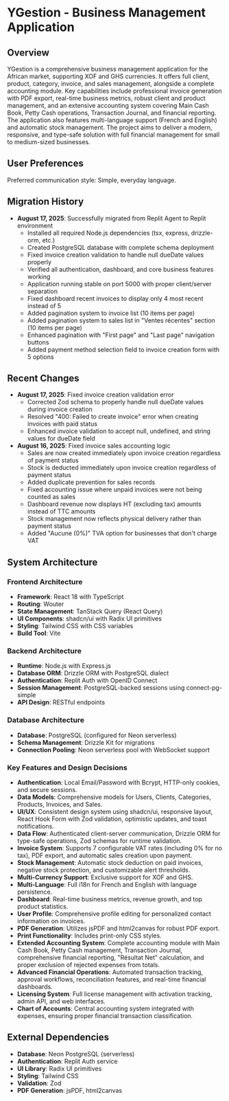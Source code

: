 # YGestion - Business Management Application

## Overview
YGestion is a comprehensive business management application for the African market, supporting XOF and GHS currencies. It offers full client, product, category, invoice, and sales management, alongside a complete accounting module. Key capabilities include professional invoice generation with PDF export, real-time business metrics, robust client and product management, and an extensive accounting system covering Main Cash Book, Petty Cash operations, Transaction Journal, and financial reporting. The application also features multi-language support (French and English) and automatic stock management. The project aims to deliver a modern, responsive, and type-safe solution with full financial management for small to medium-sized businesses.

## User Preferences
Preferred communication style: Simple, everyday language.

## Migration History
- **August 17, 2025**: Successfully migrated from Replit Agent to Replit environment
  - Installed all required Node.js dependencies (tsx, express, drizzle-orm, etc.)
  - Created PostgreSQL database with complete schema deployment
  - Fixed invoice creation validation to handle null dueDate values properly
  - Verified all authentication, dashboard, and core business features working
  - Application running stable on port 5000 with proper client/server separation
  - Fixed dashboard recent invoices to display only 4 most recent instead of 5
  - Added pagination system to invoice list (10 items per page)
  - Added pagination system to sales list in "Ventes récentes" section (10 items per page)
  - Enhanced pagination with "First page" and "Last page" navigation buttons
  - Added payment method selection field to invoice creation form with 5 options

## Recent Changes
- **August 17, 2025**: Fixed invoice creation validation error
  - Corrected Zod schema to properly handle null dueDate values during invoice creation
  - Resolved "400: Failed to create invoice" error when creating invoices with paid status
  - Enhanced invoice validation to accept null, undefined, and string values for dueDate field
- **August 16, 2025**: Fixed invoice sales accounting logic
  - Sales are now created immediately upon invoice creation regardless of payment status
  - Stock is deducted immediately upon invoice creation regardless of payment status
  - Added duplicate prevention for sales records
  - Fixed accounting issue where unpaid invoices were not being counted as sales
  - Dashboard revenue now displays HT (excluding tax) amounts instead of TTC amounts
  - Stock management now reflects physical delivery rather than payment status
  - Added "Aucune (0%)" TVA option for businesses that don't charge VAT

## System Architecture
### Frontend Architecture
- **Framework**: React 18 with TypeScript
- **Routing**: Wouter
- **State Management**: TanStack Query (React Query)
- **UI Components**: shadcn/ui with Radix UI primitives
- **Styling**: Tailwind CSS with CSS variables
- **Build Tool**: Vite

### Backend Architecture
- **Runtime**: Node.js with Express.js
- **Database ORM**: Drizzle ORM with PostgreSQL dialect
- **Authentication**: Replit Auth with OpenID Connect
- **Session Management**: PostgreSQL-backed sessions using connect-pg-simple
- **API Design**: RESTful endpoints

### Database Architecture
- **Database**: PostgreSQL (configured for Neon serverless)
- **Schema Management**: Drizzle Kit for migrations
- **Connection Pooling**: Neon serverless pool with WebSocket support

### Key Features and Design Decisions
- **Authentication**: Local Email/Password with Bcrypt, HTTP-only cookies, and secure sessions.
- **Data Models**: Comprehensive models for Users, Clients, Categories, Products, Invoices, and Sales.
- **UI/UX**: Consistent design system using shadcn/ui, responsive layout, React Hook Form with Zod validation, optimistic updates, and toast notifications.
- **Data Flow**: Authenticated client-server communication, Drizzle ORM for type-safe operations, Zod schemas for runtime validation.
- **Invoice System**: Supports 7 configurable VAT rates (including 0% for no tax), PDF export, and automatic sales creation upon payment.
- **Stock Management**: Automatic stock deduction on paid invoices, negative stock protection, and customizable alert thresholds.
- **Multi-Currency Support**: Exclusive support for XOF and GHS.
- **Multi-Language**: Full i18n for French and English with language persistence.
- **Dashboard**: Real-time business metrics, revenue growth, and top product statistics.
- **User Profile**: Comprehensive profile editing for personalized contact information on invoices.
- **PDF Generation**: Utilizes jsPDF and html2canvas for robust PDF export.
- **Print Functionality**: Includes print-only CSS styles.
- **Extended Accounting System**: Complete accounting module with Main Cash Book, Petty Cash management, Transaction Journal, comprehensive financial reporting, "Résultat Net" calculation, and proper exclusion of rejected expenses from totals.
- **Advanced Financial Operations**: Automated transaction tracking, approval workflows, reconciliation features, and real-time financial dashboards.
- **Licensing System**: Full license management with activation tracking, admin API, and web interfaces.
- **Chart of Accounts**: Central accounting system integrated with expenses, ensuring proper financial transaction classification.

## External Dependencies
- **Database**: Neon PostgreSQL (serverless)
- **Authentication**: Replit Auth service
- **UI Library**: Radix UI primitives
- **Styling**: Tailwind CSS
- **Validation**: Zod
- **PDF Generation**: jsPDF, html2canvas